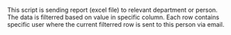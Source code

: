 This script is sending report (excel file) to relevant department or person. The data is filterred based on value in specific column. Each row contains specific user where the current filterred row is sent to this person via email.
